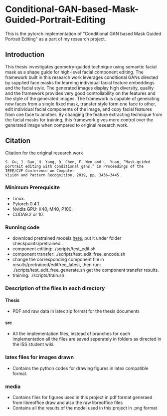 # Conditional-GAN-based-Mask-Guided-Portrait-Editing
This is the pytorch implementation of "Conditional GAN based Mask Guided Portrait Editing" as a part of my research project.

## Introduction
This thesis investigates geometry-guided technique using semantic facial mask as a shape guide for high-level facial component editing. The framework built in this research work leverages conditional GANs directed by supplied face masks for learning individual facial feature embeddings and the facial style. The generated images display high diversity, quality and the framework provides very good controllability on the features and the style of the generated images. The framework is capable of generating new faces from a single fixed mask, transfer style form one face to other, edit individual facial components of the image, and copy facial features from one face to another. By changing the feature extracting technique from the facial masks for training, this framework gives more control over the generated image when compared to original research work.

## Citation
Citation for the original research work
```
S. Gu, J. Bao, H. Yang, D. Chen, F. Wen and L. Yuan, “Mask-guided portrait editing with conditional gans,” in Proceedings of the IEEE/CVF Conference on Computer
Vision and Pattern Recognition, 2019, pp. 3436–3445.
```


### Minimum Prerequisite
- Linux.
- Pytorch 0.4.1.
- Nvidia GPU: K40, M40, P100.
- CUDA9.2 or 10.

### Running code
- download pretrained models [here](https://drive.google.com/drive/folders/1TFI2dFzi6VZ9hL6Tin6geowUre8D_tgC?usp=sharing), put it under folder checkpoints/pretrained .
- component editing:
  ./scripts/test_edit.sh
- component transfer:
  ./scripts/test_edit_free_encode.sh 
- change the corresponding component file in results/pretrained/editfree_latest, then run:
  ./scripts/test_edit_free_generate.sh
  get the component transfer results.
- training:
  ./scripts/train.sh

### Description of the files in each directory
#### Thesis
- PDF and raw data in latex zip format for the thesis documents
#### src
- All the implementation files, instead of branches for each implementation all the files are saved seperately in folders as directed in the ISS student wiki.
### latex files for images drawn
- Contains the python codes for drawing figures in latex compatible format.
### media
- Contains files for figures used in this project in pdf format generaed from libreoffice draw and also the raw libreoffice files
- Contains all the results of the model used in this project in .png format
